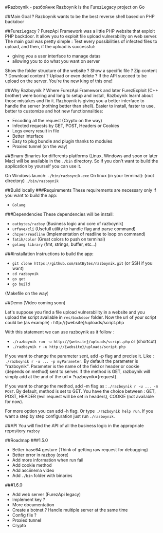 #Razboynik - разбойник
Razboynik is the FurezLegacy project on Go

##Main Goal ?
Razboynik wants to be the best reverse shell based on PHP backdoor

##FurezLegacy ?
FurezApi Framework was a little PHP website that exploit PHP backdoor.
It allow you to exploit file upload vulnerability on web server.
The main goal was pretty simple : Test every possibilities of infected files to upload, and then, if the upload is successful:

- giving you a user interface to manage datas
- allowing you to do what you want on server

Show the folder structure of the website ? Show a specific file ? Zip content ? Download content ? Upload or even delete ? If the API succeed to be upload on the server. You're the new king of this one!

##Why Razboynik ?
Where FurezApi Framework and later FurezExploit (C++ brother) were boring and long to setup and install, Razboynik learnt about those mistakes and fix it. 
Razboynik is giving you a better interface to handle the server (nothing better than shell). Easier to install, faster to use, better to customize and hot new functionnalities:
- Encoding all the request (Crypto on the way)
- Infected requests by GET, POST, Headers or Cookies
- Logs every result in file
- Better interface
- Easy to plug bundle and plugin thanks to modules
- Proxied tunnel (on the way)

##Binary
Binaries for differents platforms (Linux, Windows and soon or later Mac) will be available in the `./bin` directory. So if you don't want to build the application by yourself you can use it.

On Windows launch: `./bin/razboynik.exe`
On linux (in your terminal): (root directory) `./bin/razboynik`

##Build locally
###Requirements
These requirements are necessary only if you want to build the app:
- `Golang`

###Dependencies
These dependencies will be install:
- `eatbytes/razboy` (Business logic and core of razboynik)
- `urfave/cli` (Usefull utility to handle flag and parse command)
- `chzyer/readline` (Implementation of readline to loop on command)
- `fatih/color` (Great colors to push on terminal)
- `golang library` (fmt, strings, buffer, etc...)

###Installation
Instructions to build the app:
- `git clone https://github.com/EatBytes/razboynik.git` (or SSH if you want)
- `cd razboynik`
- `go get`
- `go build`

(Makefile on the way)

##Demo
(Video coming soon)

Let's suppose you find a file upload vulnerability in a website and you upload the script available in `res/backdoor` folder.
Now the url of your script could be (as example) : http://{website}/uploads/script.php

With this statement we can use razboynik as it follow :
- `./razboynik run -u http://{website}/uploads/script.php`
or (shortcut)
- `./razboynik r -u http://{website}/uploads/script.php`

If you want to change the parameter sent, add -p flag and precise it. Like : `./razboynik r -u ... -p myParameter`.
By default the parameter is "razboynik". Parameter is the name of the field or header or cookie (depends on method) sent to server. If the method is GET, razboynik will simply add at the and of the url = ?razboynik={request}.

If you want to change the method, add -m flag as : `./razboynik r -u ... -m POST`.
By default, method is set to GET. You have the choice between : GET, POST, HEADER (evil request will be set in headers), COOKIE (not available for now).

For more option you can add -h flag. Or type `./razboynik help run`.
If you want a step by step configuration just run `./razboynik`.

##API
You will find the API of all the business logic in the appropriate repository `razboy`

##Roadmap
###1.5.0
- Better base64 gesture (Think of getting raw request for debugging)
- Better error in razboy (core)
- Add more information when run fail
- Add cookie method
- Add asciinema video
- Add `./bin` folder with binaries

###1.6.0
- Add web server (FurezApi legacy)
- Implement key ?
- More documentation
- Create a botnet ? Handle multiple server at the same time
- Config file ?
- Proxied tunnel
- Crypto
